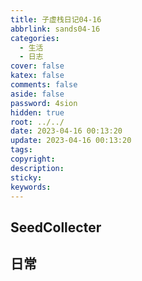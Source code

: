 ```yaml
---
title: 子虚栈日记04-16
abbrlink: sands04-16
categories:
  - 生活
  - 日志
cover: false
katex: false
comments: false
aside: false
password: 4sion
hidden: true
root: ../../
date: 2023-04-16 00:13:20
update: 2023-04-16 00:13:20
tags:
copyright:
description:
sticky:
keywords:
---
```


## SeedCollecter


## 日常